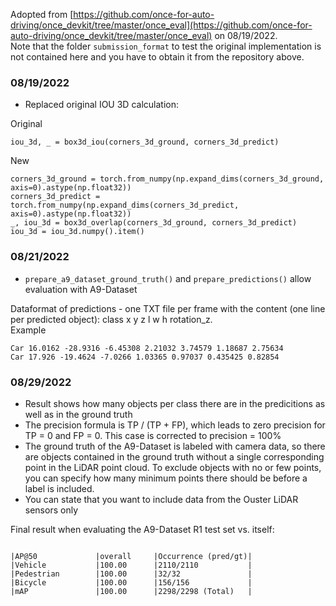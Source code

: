 Adopted
from [https://github.com/once-for-auto-driving/once_devkit/tree/master/once_eval](https://github.com/once-for-auto-driving/once_devkit/tree/master/once_eval)
on 08/19/2022.<br>
Note that the folder `submission_format` to test the original implementation is not contained here and you have to
obtain it from the repository above.

### 08/19/2022

* Replaced original IOU 3D calculation:

Original

```
iou_3d, _ = box3d_iou(corners_3d_ground, corners_3d_predict)
```

New

```
corners_3d_ground = torch.from_numpy(np.expand_dims(corners_3d_ground, axis=0).astype(np.float32))
corners_3d_predict = torch.from_numpy(np.expand_dims(corners_3d_predict, axis=0).astype(np.float32))
_, iou_3d = box3d_overlap(corners_3d_ground, corners_3d_predict)
iou_3d = iou_3d.numpy().item()
```

### 08/21/2022

* `prepare_a9_dataset_ground_truth()` and `prepare_predictions()` allow evaluation with A9-Dataset

Dataformat of predictions - one TXT file per frame with the content (one line per predicted object): class x y z l w h
rotation_z.<br>
Example

```
Car 16.0162 -28.9316 -6.45308 2.21032 3.74579 1.18687 2.75634
Car 17.926 -19.4624 -7.0266 1.03365 0.97037 0.435425 0.82854
```

### 08/29/2022

* Result shows how many objects per class there are in the predicitions as well as in the ground truth
* The precision formula is TP / (TP + FP), which leads to zero precision for TP = 0 and FP = 0. This case is corrected
  to precision = 100%
* The ground truth of the A9-Dataset is labeled with camera data, so there are objects contained in the ground truth
  without a single corresponding point in the LiDAR point cloud. To exclude objects with no or few points, you can
  specify how many minimum points there should be before a label is included.
* You can state that you want to include data from the Ouster LiDAR sensors only

Final result when evaluating the A9-Dataset R1 test set vs. itself:

```

|AP@50             |overall     |Occurrence (pred/gt)|
|Vehicle           |100.00      |2110/2110           |
|Pedestrian        |100.00      |32/32               |
|Bicycle           |100.00      |156/156             |
|mAP               |100.00      |2298/2298 (Total)   |
```
